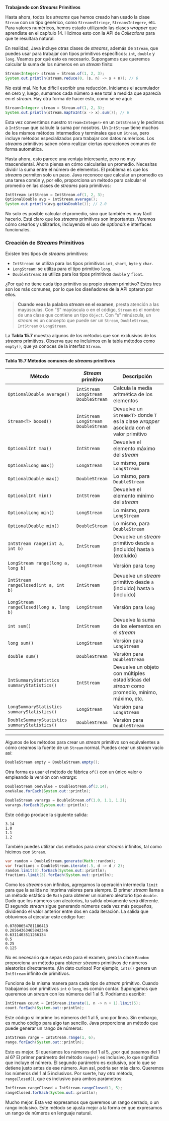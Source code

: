 **Trabajando con _Streams_ Primitivos**

Hasta ahora, todos los _streams_ que hemos creado han usado la clase `Stream` con un tipo genérico, como `Stream<String>`, `Stream<Integer>`, etc. Para valores numéricos, hemos estado utilizando las clases _wrapper_ que aprendiste en el capítulo 14. Hicimos esto con la API de _Collections_ para que te resultara natural.

En realidad, Java incluye otras clases de _streams_, además de `Stream`, que puedes usar para trabajar con tipos primitivos específicos: `int`, `double` y `long`. Veamos por qué esto es necesario. Supongamos que queremos calcular la suma de los números en un _stream_ finito:

```java
Stream<Integer> stream = Stream.of(1, 2, 3);
System.out.println(stream.reduce(0, (s, n) -> s + n)); // 6
```

No está mal. No fue difícil escribir una reducción. Iniciamos el acumulador en cero y, luego, sumamos cada número a ese total a medida que aparecía en el _stream_. Hay otra forma de hacer esto, como se ve aquí:

```java
Stream<Integer> stream = Stream.of(1, 2, 3);
System.out.println(stream.mapToInt(x -> x).sum()); // 6
```

Esta vez convertimos nuestro `Stream<Integer>` en un `IntStream` y le pedimos a `IntStream` que calcule la suma por nosotros. Un `IntStream` tiene muchos de los mismos métodos intermedios y terminales que un `Stream`, pero incluye métodos especializados para trabajar con datos numéricos. Los _streams_ primitivos saben cómo realizar ciertas operaciones comunes de forma automática.

Hasta ahora, esto parece una ventaja interesante, pero no muy trascendental. Ahora piensa en cómo calcularías un promedio. Necesitas dividir la suma entre el número de elementos. El problema es que los _streams_ permiten solo un paso. Java reconoce que calcular un promedio es una tarea común y, por ello, proporciona un método para calcular el promedio en las clases de _streams_ para primitivos:

```java
IntStream intStream = IntStream.of(1, 2, 3);
OptionalDouble avg = intStream.average();
System.out.println(avg.getAsDouble()); // 2.0
```

No solo es posible calcular el promedio, sino que también es muy fácil hacerlo. Está claro que los _streams_ primitivos son importantes. Veremos cómo crearlos y utilizarlos, incluyendo el uso de _optionals_ e interfaces funcionales.

### Creación de _Streams_ Primitivos

Existen tres tipos de _streams_ primitivos:

- `IntStream`: se utiliza para los tipos primitivos `int`, `short`, `byte` y `char`.
- `LongStream`: se utiliza para el tipo primitivo `long`.
- `DoubleStream`: se utiliza para los tipos primitivos `double` y `float`.

¿Por qué no tiene cada tipo primitivo su propio _stream_ primitivo? Estos tres son los más comunes, por lo que los diseñadores de la API optaron por ellos.

> **Cuando veas la palabra *stream* en el examen**, presta atención a las mayúsculas. Con “S” mayúscula o en el código, `Stream` es el nombre de una clase que contiene un tipo `Object`. Con “s” minúscula, un *stream* es un concepto que puede ser un `Stream`, `DoubleStream`, `IntStream` o `LongStream`.

La **Tabla 15.7** muestra algunos de los métodos que son exclusivos de los _streams_ primitivos. Observa que no incluimos en la tabla métodos como `empty()`, que ya conoces de la interfaz `Stream`.

---

**Tabla 15.7 Métodos comunes de _streams_ primitivos**

| Método                               | _Stream_ primitivo                 | Descripción                                                                                                       |
|--------------------------------------|-------------------------------------|-------------------------------------------------------------------------------------------------------------------|
| `OptionalDouble average()`           | `IntStream`<br>`LongStream`<br>`DoubleStream` | Calcula la media aritmética de los elementos                                                                     |
| `Stream<T> boxed()`                 | `IntStream`<br>`LongStream`<br>`DoubleStream` | Devuelve un `Stream<T>` donde `T` es la clase *wrapper* asociada con el valor primitivo                           |
| `OptionalInt max()`                 | `IntStream`                         | Devuelve el elemento máximo del _stream_                                                                          |
| `OptionalLong max()`                | `LongStream`                        | Lo mismo, para `LongStream`                                                                                      |
| `OptionalDouble max()`              | `DoubleStream`                      | Lo mismo, para `DoubleStream`                                                                                    |
| `OptionalInt min()`                 | `IntStream`                         | Devuelve el elemento mínimo del _stream_                                                                          |
| `OptionalLong min()`                | `LongStream`                        | Lo mismo, para `LongStream`                                                                                      |
| `OptionalDouble min()`              | `DoubleStream`                      | Lo mismo, para `DoubleStream`                                                                                    |
| `IntStream range(int a, int b)`     | `IntStream`                         | Devuelve un _stream_ primitivo desde `a` (incluido) hasta `b` (excluido)                                         |
| `LongStream range(long a, long b)`  | `LongStream`                        | Versión para `long`                                                                                              |
| `IntStream rangeClosed(int a, int b)` | `IntStream`                         | Devuelve un _stream_ primitivo desde `a` (incluido) hasta `b` (incluido)                                         |
| `LongStream rangeClosed(long a, long b)` | `LongStream`                    | Versión para `long`                                                                                              |
| `int sum()`                         | `IntStream`                         | Devuelve la suma de los elementos en el _stream_                                                                 |
| `long sum()`                        | `LongStream`                        | Versión para `LongStream`                                                                                       |
| `double sum()`                      | `DoubleStream`                      | Versión para `DoubleStream`                                                                                     |
| `IntSummaryStatistics summaryStatistics()` | `IntStream`               | Devuelve un objeto con múltiples estadísticas del _stream_ como promedio, mínimo, máximo, etc.                   |
| `LongSummaryStatistics summaryStatistics()` | `LongStream`            | Versión para `LongStream`                                                                                       |
| `DoubleSummaryStatistics summaryStatistics()` | `DoubleStream`        | Versión para `DoubleStream`                                                                                     |

---

Algunos de los métodos para crear un _stream_ primitivo son equivalentes a cómo creamos la fuente de un `Stream` normal. Puedes crear un _stream_ vacío así:

```java
DoubleStream empty = DoubleStream.empty();
```

Otra forma es usar el método de fábrica `of()` con un único valor o empleando la versión con *varargs*:

```java
DoubleStream oneValue = DoubleStream.of(3.14);
oneValue.forEach(System.out::println);

DoubleStream varargs = DoubleStream.of(1.0, 1.1, 1.2);
varargs.forEach(System.out::println);
```

Este código produce la siguiente salida:
```
3.14
1.0
1.1
1.2
```

También puedes utilizar dos métodos para crear _streams_ infinitos, tal como hicimos con `Stream`.

```java
var random = DoubleStream.generate(Math::random);
var fractions = DoubleStream.iterate(.5, d -> d / 2);
random.limit(3).forEach(System.out::println);
fractions.limit(3).forEach(System.out::println);
```

Como los _streams_ son infinitos, agregamos la operación intermedia `limit` para que la salida no imprima valores para siempre. El primer _stream_ llama a un método estático de `Math` para obtener un número aleatorio tipo `double`. Dado que los números son aleatorios, tu salida obviamente será diferente. El segundo _stream_ sigue generando números cada vez más pequeños, dividiendo el valor anterior entre dos en cada iteración. La salida que obtuvimos al ejecutar este código fue:

```
0.07890654781186413
0.28564363465842346
0.6311403511266134
0.5
0.25
0.125
```

No es necesario que sepas esto para el examen, pero la clase `Random` proporciona un método para obtener _streams_ primitivos de números aleatorios directamente. ¡Un dato curioso! Por ejemplo, `ints()` genera un `IntStream` infinito de primitivos.

Funciona de la misma manera para cada tipo de _stream_ primitivo. Cuando trabajamos con primitivos `int` o `long`, es común contar. Supongamos que queremos un _stream_ con los números del 1 al 5. Podríamos escribir:

```java
IntStream count = IntStream.iterate(1, n -> n + 1).limit(5);
count.forEach(System.out::println);
```

Este código sí imprime los números del 1 al 5, uno por línea. Sin embargo, es mucho código para algo tan sencillo. Java proporciona un método que puede generar un rango de números:

```java
IntStream range = IntStream.range(1, 6);
range.forEach(System.out::println);
```

Esto es mejor. Si queríamos los números del 1 al 5, ¿por qué pasamos del 1 al 6? El primer parámetro del método `range()` es inclusivo, lo que significa que incluye el número. El segundo parámetro es exclusivo, por lo que se detiene justo antes de ese número. Aun así, podría ser más claro. Queremos los números del 1 al 5 inclusivos. Por suerte, hay otro método, `rangeClosed()`, que es inclusivo para ambos parámetros:

```java
IntStream rangeClosed = IntStream.rangeClosed(1, 5);
rangeClosed.forEach(System.out::println);
```

Mucho mejor. Esta vez expresamos que queremos un rango cerrado, o un rango inclusivo. Este método se ajusta mejor a la forma en que expresamos un rango de números en lenguaje natural.
